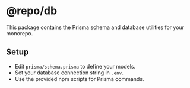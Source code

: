 # @repo/db

This package contains the Prisma schema and database utilities for your monorepo.

## Setup
- Edit `prisma/schema.prisma` to define your models.
- Set your database connection string in `.env`.
- Use the provided npm scripts for Prisma commands.
